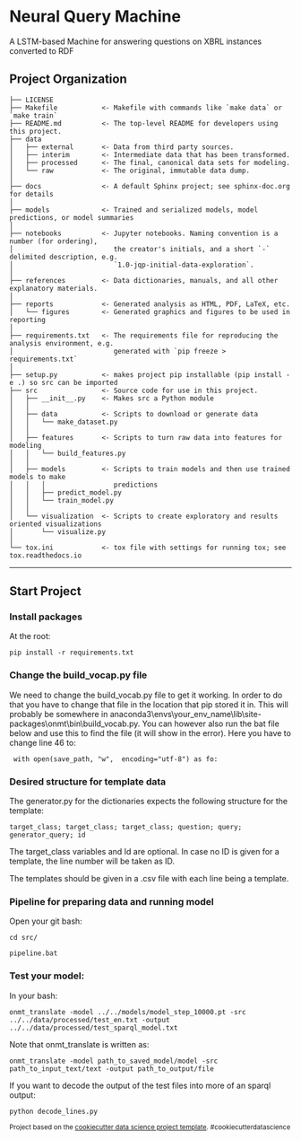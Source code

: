 Neural Query Machine
==============================

A LSTM-based Machine for answering questions on XBRL instances converted to RDF

Project Organization
------------

    ├── LICENSE
    ├── Makefile           <- Makefile with commands like `make data` or `make train`
    ├── README.md          <- The top-level README for developers using this project.
    ├── data
    │   ├── external       <- Data from third party sources.
    │   ├── interim        <- Intermediate data that has been transformed.
    │   ├── processed      <- The final, canonical data sets for modeling.
    │   └── raw            <- The original, immutable data dump.
    │
    ├── docs               <- A default Sphinx project; see sphinx-doc.org for details
    │
    ├── models             <- Trained and serialized models, model predictions, or model summaries
    │
    ├── notebooks          <- Jupyter notebooks. Naming convention is a number (for ordering),
    │                         the creator's initials, and a short `-` delimited description, e.g.
    │                         `1.0-jqp-initial-data-exploration`.
    │
    ├── references         <- Data dictionaries, manuals, and all other explanatory materials.
    │
    ├── reports            <- Generated analysis as HTML, PDF, LaTeX, etc.
    │   └── figures        <- Generated graphics and figures to be used in reporting
    │
    ├── requirements.txt   <- The requirements file for reproducing the analysis environment, e.g.
    │                         generated with `pip freeze > requirements.txt`
    │
    ├── setup.py           <- makes project pip installable (pip install -e .) so src can be imported
    ├── src                <- Source code for use in this project.
    │   ├── __init__.py    <- Makes src a Python module
    │   │
    │   ├── data           <- Scripts to download or generate data
    │   │   └── make_dataset.py
    │   │
    │   ├── features       <- Scripts to turn raw data into features for modeling
    │   │   └── build_features.py
    │   │
    │   ├── models         <- Scripts to train models and then use trained models to make
    │   │   │                 predictions
    │   │   ├── predict_model.py
    │   │   └── train_model.py
    │   │
    │   └── visualization  <- Scripts to create exploratory and results oriented visualizations
    │       └── visualize.py
    │
    └── tox.ini            <- tox file with settings for running tox; see tox.readthedocs.io


--------

Start Project
-------------

### Install packages

At the root:

    pip install -r requirements.txt


### Change the build_vocap.py file

We need to change the build_vocab.py file to get it working. In order to do that you have to change that file in the location that pip stored it in. This will probably be somewhere in anaconda3\envs\your_env_name\lib\site-packages\onmt\bin\build_vocab.py. You can however also run the bat file below and use this to find the file (it will show in the error). Here you have to change line 46 to:

     with open(save_path, "w",  encoding="utf-8") as fo:



### Desired structure for template data

The generator.py for the dictionaries expects the following structure for the template:

    target_class; target_class; target_class; question; query; generator_query; id

The target_class variables and Id are optional. In case no ID is given for a template, the line number will be taken as ID.

The templates should be given in a .csv file with each line being a template.

### Pipeline for preparing data and running model

Open your git bash:

    cd src/

    pipeline.bat



### Test your model:

In your bash:

    onmt_translate -model ../../models/model_step_10000.pt -src ../../data/processed/test_en.txt -output ../../data/processed/test_sparql_model.txt


Note that onmt_translate is written as:

    onmt_translate -model path_to_saved_model/model -src path_to_input_text/text -output path_to_output/file


If you want to decode the output of the test files into more of an sparql output:

    python decode_lines.py



<p><small>Project based on the <a target="_blank" href="https://drivendata.github.io/cookiecutter-data-science/">cookiecutter data science project template</a>. #cookiecutterdatascience</small></p>

